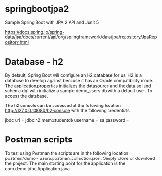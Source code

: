 # springbootjpa2
Sample Spring Boot with JPA 2 API and Junit 5

<https://docs.spring.io/spring-data/jpa/docs/current/api/org/springframework/data/jpa/repository/JpaRepository.html>

# Database - h2
By default, Spring Boot will configure an H2 database for us. H2 is a  database to develop against because it has an Oracle compatibility mode. The application.properties initializes the datasource and the data.sql and schema.dql with initialize a sample demo_users db with a default user. To access the database. 

The h2 console can be accessed at the following location http://127.0.0.1:8080/h2-console with the following credentials

jbdc url = jdbc:h2:mem:studentdb
username = sa
password =


# Postman scripts
To test using Postman the scripts are in the following location postman/demo - users.postman_collection.json.  Simply clone or download the project. The main starting point for the application is the com.demo.jdbc.Application.java
